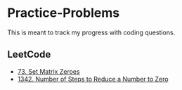 # Practice-Problems
This is meant to track my progress with coding questions.

## LeetCode
- [73. Set Matrix Zeroes](https://github.com/ChrisAlJim/Practice-Problems/tree/main/LeetCode/73-Set-Matrix-Zeroes.js)
- [1342. Number of Steps to Reduce a Number to Zero](https://github.com/ChrisAlJim/Practice-Problems/tree/main/LeetCode/1342-Number-of-Steps-to-Reduce-a-Number-to-Zero.js)
